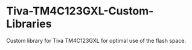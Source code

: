 # Tiva-TM4C123GXL-Custom-Libraries
Custom library for Tiva TM4C123GXL for optimal use of the flash space.
